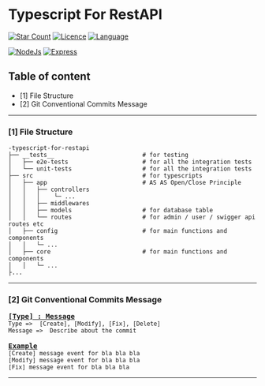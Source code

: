 # Typescript For RestAPI

[![Star Count](https://img.shields.io/badge/dynamic/json?color=brightgreen&label=Star&query=stargazers_count&url=https%3A%2F%2Fapi.github.com%2Frepos%2Fhelloakn%2Ftypescript-for-restapi)](https://github.com/helloakn/typescript-for-restapi) [![Licence](https://img.shields.io/badge/dynamic/json?color=informational&label=LICENCE&query=license.name&url=https%3A%2F%2Fapi.github.com%2Frepos%2Fhelloakn%2Ftypescript-for-restapi)](https://github.com/helloakn/typescript-for-restapi) [![Language](https://img.shields.io/badge/dynamic/json?color=blueviolet&label=Language&query=language&url=https%3A%2F%2Fapi.github.com%2Frepos%2Fhelloakn%2Ftypescript-for-restapi)](https://github.com/helloakn/typescript-for-restapi) 

[![NodeJs](https://img.shields.io/badge/nodejs-v18.6.0-green)](https://github.com/helloakn/typescript-for-restapi) 
[![Express](https://img.shields.io/badge/express-v^4.18.1-green)](https://github.com/helloakn/typescript-for-restapi) 

## Table of content
- [1] File Structure
- [2] Git Conventional Commits Message

----

### [1] File Structure
```
-typescript-for-restapi
├── __tests__                         # for testing
│   ├── e2e-tests                     # for all the integration tests
│   └── unit-tests                    # for all the integration tests 
├── src                               # for typescripts
│   ├── app                           # AS AS Open/Close Principle
│   │   ├── controllers
│   │   │    └─ ...            
│   │   ├── middlewares               
│   │   ├── models                    # for database table
│   │   └── routes                    # for admin / user / swigger api routes etc
│   ├── config                        # for main functions and components
│   │   └─ ...
│   ├── core                          # for main functions and components
│   │   └─ ...
├...

```

---

### [2] Git Conventional Commits Message
<pre>
<b><a href="#body">[Type] : Message</a></b>
<sub>Type =>  [Create], [Modify], [Fix], [Delete]</sub>
<sub>Message =>  Describe about the commit</sub>

<b><a href="#body">Example</a></b>
<sub>[Create] message event for bla bla bla</sub>
<sub>[Modify] message event for bla bla bla</sub>
<sub>[Fix] message event for bla bla bla</sub>
</pre>

---
